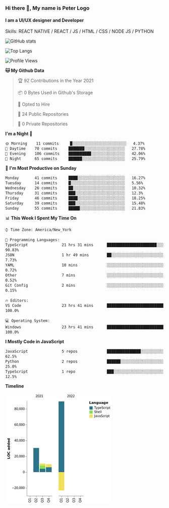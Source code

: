 ### Hi there 👋, My name is Peter Logo
#### I am a UI/UX designer and Developer
Skills: REACT NATIVE / REACT / JS / HTML / CSS / NODE JS / PYTHON

![GitHub stats](https://github-readme-stats.vercel.app/api?username=peterlogo&show_icons=true&count_private=true&theme=dark)

![Top Langs](https://github-readme-stats.vercel.app/api/top-langs/?username=peterlogo&theme=dark&layout=compact)

<!--START_SECTION:waka-->
![Profile Views](http://img.shields.io/badge/Profile%20Views-11-blue)

**🐱 My Github Data** 

> 🏆 92 Contributions in the Year 2021
 > 
> 📦 0 Bytes Used in Github's Storage 
 > 
> 💼 Opted to Hire
 > 
> 📜 24 Public Repositories 
 > 
> 🔑 0 Private Repositories  
 > 
**I'm a Night 🦉** 

```text
🌞 Morning    11 commits     █░░░░░░░░░░░░░░░░░░░░░░░░   4.37% 
🌆 Daytime    70 commits     ███████░░░░░░░░░░░░░░░░░░   27.78% 
🌃 Evening    106 commits    ██████████░░░░░░░░░░░░░░░   42.06% 
🌙 Night      65 commits     ██████░░░░░░░░░░░░░░░░░░░   25.79%

```
📅 **I'm Most Productive on Sunday** 

```text
Monday       41 commits     ████░░░░░░░░░░░░░░░░░░░░░   16.27% 
Tuesday      14 commits     █░░░░░░░░░░░░░░░░░░░░░░░░   5.56% 
Wednesday    26 commits     ██░░░░░░░░░░░░░░░░░░░░░░░   10.32% 
Thursday     31 commits     ███░░░░░░░░░░░░░░░░░░░░░░   12.3% 
Friday       46 commits     ████░░░░░░░░░░░░░░░░░░░░░   18.25% 
Saturday     39 commits     ███░░░░░░░░░░░░░░░░░░░░░░   15.48% 
Sunday       55 commits     █████░░░░░░░░░░░░░░░░░░░░   21.83%

```


📊 **This Week I Spent My Time On** 

```text
⌚︎ Time Zone: America/New_York

💬 Programming Languages: 
TypeScript               21 hrs 31 mins      ██████████████████████░░░   90.83% 
JSON                     1 hr 49 mins        ██░░░░░░░░░░░░░░░░░░░░░░░   7.73% 
YAML                     10 mins             ░░░░░░░░░░░░░░░░░░░░░░░░░   0.72% 
Other                    7 mins              ░░░░░░░░░░░░░░░░░░░░░░░░░   0.52% 
Git Config               2 mins              ░░░░░░░░░░░░░░░░░░░░░░░░░   0.15%

🔥 Editors: 
VS Code                  23 hrs 41 mins      █████████████████████████   100.0%

💻 Operating System: 
Windows                  23 hrs 41 mins      █████████████████████████   100.0%

```

**I Mostly Code in JavaScript** 

```text
JavaScript               5 repos             ███████████████░░░░░░░░░░   62.5% 
Python                   2 repos             ██████░░░░░░░░░░░░░░░░░░░   25.0% 
TypeScript               1 repo              ███░░░░░░░░░░░░░░░░░░░░░░   12.5%

```


**Timeline**

![Chart not found](https://raw.githubusercontent.com/peterlogo/peterlogo/main/charts/bar_graph.png) 


<!--END_SECTION:waka-->



